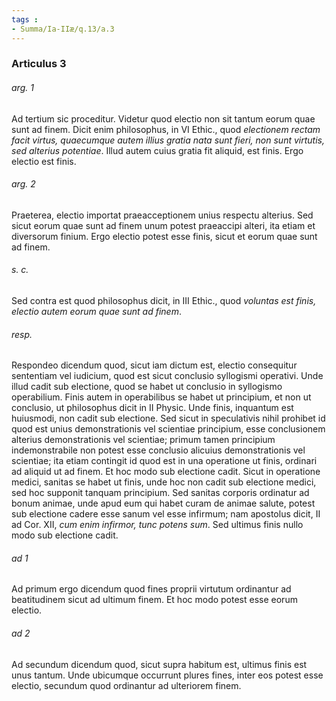 ```yaml
---
tags : 
- Summa/Ia-IIæ/q.13/a.3
---
```


### Articulus 3

###### arg. 1
Ad tertium sic proceditur. Videtur quod electio non sit tantum eorum quae sunt ad finem. Dicit enim philosophus, in VI Ethic., quod *electionem rectam facit virtus, quaecumque autem illius gratia nata sunt fieri, non sunt virtutis, sed alterius potentiae*. Illud autem cuius gratia fit aliquid, est finis. Ergo electio est finis.

###### arg. 2
Praeterea, electio importat praeacceptionem unius respectu alterius. Sed sicut eorum quae sunt ad finem unum potest praeaccipi alteri, ita etiam et diversorum finium. Ergo electio potest esse finis, sicut et eorum quae sunt ad finem.

###### s. c.
Sed contra est quod philosophus dicit, in III Ethic., quod *voluntas est finis, electio autem eorum quae sunt ad finem*.

###### resp.
Respondeo dicendum quod, sicut iam dictum est, electio consequitur sententiam vel iudicium, quod est sicut conclusio syllogismi operativi. Unde illud cadit sub electione, quod se habet ut conclusio in syllogismo operabilium. Finis autem in operabilibus se habet ut principium, et non ut conclusio, ut philosophus dicit in II Physic. Unde finis, inquantum est huiusmodi, non cadit sub electione. Sed sicut in speculativis nihil prohibet id quod est unius demonstrationis vel scientiae principium, esse conclusionem alterius demonstrationis vel scientiae; primum tamen principium indemonstrabile non potest esse conclusio alicuius demonstrationis vel scientiae; ita etiam contingit id quod est in una operatione ut finis, ordinari ad aliquid ut ad finem. Et hoc modo sub electione cadit. Sicut in operatione medici, sanitas se habet ut finis, unde hoc non cadit sub electione medici, sed hoc supponit tanquam principium. Sed sanitas corporis ordinatur ad bonum animae, unde apud eum qui habet curam de animae salute, potest sub electione cadere esse sanum vel esse infirmum; nam apostolus dicit, II ad Cor. XII, *cum enim infirmor, tunc potens sum*. Sed ultimus finis nullo modo sub electione cadit.

###### ad 1
Ad primum ergo dicendum quod fines proprii virtutum ordinantur ad beatitudinem sicut ad ultimum finem. Et hoc modo potest esse eorum electio.

###### ad 2
Ad secundum dicendum quod, sicut supra habitum est, ultimus finis est unus tantum. Unde ubicumque occurrunt plures fines, inter eos potest esse electio, secundum quod ordinantur ad ulteriorem finem.

